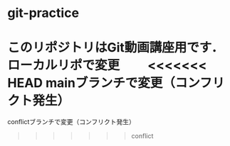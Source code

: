 # git-practice
このリポジトリはGit動画講座用です．
ローカルリポで変更　　
<<<<<<< HEAD
mainブランチで変更（コンフリクト発生）
=======
conflictブランチで変更（コンフリクト発生）
>>>>>>> conflict
